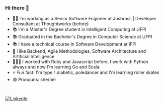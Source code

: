 ### Hi there 👋

- 👩‍💻 I'm working as a Senior Software Engineer at Jusbrasil | Developer Consultant at Thoughtworks (before)
- 📚 I'm a Master's Degree student in Intelligent Computing at UFPI
- 📚 Graduated in the Bachelor's Degree in Computer Science at UFPI
- 📚 I have a technical course in Software Development at IFPI
- 💙 I like Backend, Agile Methodologies, Software Architecture and Artificial Intelligence
- 👩🏻‍💻 I worked with Ruby and Javascript before, I work with Python always and now I'm learning Go and Scala
- ⚡ Fun fact: I'm type 1 diabetic, poledancer and I'm learning roller skates
- 😄 Pronouns: she/her

<br/>

<!---
[![Ana Paula's GitHub Stats](https://github-readme-stats.vercel.app/api?username=anapaulamendes&show_icons=true)](https://github.com/anapaulamendes)
-->

<a href="https://www.linkedin.com/in/anapauladsmendes/"><img alt="LinkedIn" src="https://img.shields.io/badge/LinkedIn-Ana%20Paula%20Mendes-purple?style=flat-square&logo=linkedin"></a>
